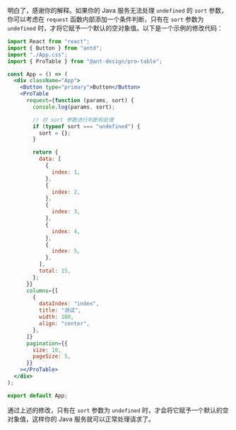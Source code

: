明白了，感谢你的解释。如果你的 Java 服务无法处理 `undefined` 的 `sort` 参数，你可以考虑在 `request` 函数内部添加一个条件判断，只有在 `sort` 参数为 `undefined` 时，才将它赋予一个默认的空对象值。以下是一个示例的修改代码：

```jsx
import React from "react";
import { Button } from "antd";
import "./App.css";
import { ProTable } from "@ant-design/pro-table";

const App = () => (
  <div className="App">
    <Button type="primary">Button</Button>
    <ProTable
      request={function (params, sort) {
        console.log(params, sort);

        // 对 sort 参数进行判断和处理
        if (typeof sort === "undefined") {
          sort = {};
        }

        return {
          data: [
            {
              index: 1,
            },
            {
              index: 2,
            },
            {
              index: 3,
            },
            {
              index: 4,
            },
            {
              index: 5,
            },
          ],
          total: 15,
        };
      }}
      columns={[
        {
          dataIndex: "index",
          title: "测试",
          width: 100,
          align: "center",
        },
      ]}
      pagination={{
        size: 10,
        pageSize: 5,
      }}
    ></ProTable>
  </div>
);

export default App;
```

通过上述的修改，只有在 `sort` 参数为 `undefined` 时，才会将它赋予一个默认的空对象值，这样你的 Java 服务就可以正常处理请求了。
